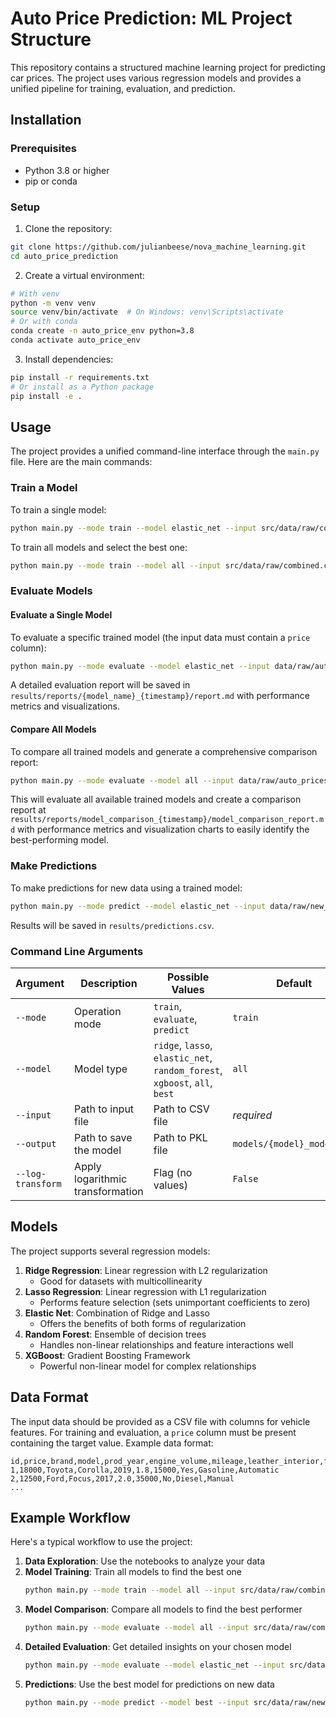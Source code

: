 # Auto Price Prediction: ML Project Structure
This repository contains a structured machine learning project for predicting car prices. The project uses various regression models and provides a unified pipeline for training, evaluation, and prediction.

## Installation
### Prerequisites
- Python 3.8 or higher
- pip or conda

### Setup
1. Clone the repository:
```bash
git clone https://github.com/julianbeese/nova_machine_learning.git
cd auto_price_prediction
```
2. Create a virtual environment:
```bash
# With venv
python -m venv venv
source venv/bin/activate  # On Windows: venv\Scripts\activate
# Or with conda
conda create -n auto_price_env python=3.8
conda activate auto_price_env
```
3. Install dependencies:
```bash
pip install -r requirements.txt
# Or install as a Python package
pip install -e .
```

## Usage
The project provides a unified command-line interface through the `main.py` file. Here are the main commands:

### Train a Model
To train a single model:
```bash
python main.py --mode train --model elastic_net --input src/data/raw/combined.csv
```
To train all models and select the best one:
```bash
python main.py --mode train --model all --input src/data/raw/combined.csv
```

### Evaluate Models
#### Evaluate a Single Model
To evaluate a specific trained model (the input data must contain a `price` column):
```bash
python main.py --mode evaluate --model elastic_net --input data/raw/auto_prices.csv
```
A detailed evaluation report will be saved in `results/reports/{model_name}_{timestamp}/report.md` with performance metrics and visualizations.

#### Compare All Models
To compare all trained models and generate a comprehensive comparison report:
```bash
python main.py --mode evaluate --model all --input data/raw/auto_prices.csv
```
This will evaluate all available trained models and create a comparison report at `results/reports/model_comparison_{timestamp}/model_comparison_report.md` with performance metrics and visualization charts to easily identify the best-performing model.

### Make Predictions
To make predictions for new data using a trained model:
```bash
python main.py --mode predict --model elastic_net --input data/raw/new_cars.csv
```
Results will be saved in `results/predictions.csv`.

### Command Line Arguments
| Argument | Description | Possible Values | Default |
|----------|-------------|-----------------|---------|
| `--mode` | Operation mode | `train`, `evaluate`, `predict` | `train` |
| `--model` | Model type | `ridge`, `lasso`, `elastic_net`, `random_forest`, `xgboost`, `all`, `best` | `all` |
| `--input` | Path to input file | Path to CSV file | *required* |
| `--output` | Path to save the model | Path to PKL file | `models/{model}_model.pkl` |
| `--log-transform` | Apply logarithmic transformation | Flag (no values) | `False` |

## Models
The project supports several regression models:
1. **Ridge Regression**: Linear regression with L2 regularization
   - Good for datasets with multicollinearity
2. **Lasso Regression**: Linear regression with L1 regularization
   - Performs feature selection (sets unimportant coefficients to zero)
3. **Elastic Net**: Combination of Ridge and Lasso
   - Offers the benefits of both forms of regularization
4. **Random Forest**: Ensemble of decision trees
   - Handles non-linear relationships and feature interactions well
5. **XGBoost**: Gradient Boosting Framework
   - Powerful non-linear model for complex relationships

## Data Format
The input data should be provided as a CSV file with columns for vehicle features. For training and evaluation, a `price` column must be present containing the target value.
Example data format:
```
id,price,brand,model,prod_year,engine_volume,mileage,leather_interior,fuel_type,transmission
1,18000,Toyota,Corolla,2019,1.8,15000,Yes,Gasoline,Automatic
2,12500,Ford,Focus,2017,2.0,35000,No,Diesel,Manual
...
```

## Example Workflow
Here's a typical workflow to use the project:
1. **Data Exploration**: Use the notebooks to analyze your data
2. **Model Training**: Train all models to find the best one
   ```bash
   python main.py --mode train --model all --input src/data/raw/combined.csv
   ```
3. **Model Comparison**: Compare all models to find the best performer
   ```bash
   python main.py --mode evaluate --model all --input src/data/raw/combined.csv
   ```
4. **Detailed Evaluation**: Get detailed insights on your chosen model
   ```bash
   python main.py --mode evaluate --model elastic_net --input src/data/raw/combined.csv
   ```
5. **Predictions**: Use the best model for predictions on new data
   ```bash
   python main.py --mode predict --model best --input src/data/raw/new_cars.csv
   ```